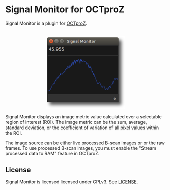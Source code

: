 # Signal Monitor for OCTproZ
Signal Monitor is a plugin for [OCTproZ](https://github.com/spectralcode/OCTproZ).<br><br>

<p align="center">
  <img src="images/screenshot.png" width="250">
</p>

Signal Monitor displays an image metric value calculated over a selectable region of interest (ROI). The image metric can be the sum, average, standard deviation, or the coefficient of variation of all pixel values within the ROI.

The image source can be either live processed B-scan images or or the raw frames. To use processed B-scan images, you must enable the "Stream processed data to RAM" feature in OCTproZ.

## License
Signal Monitor is licensed licensed under GPLv3. See [LICENSE](LICENSE).
